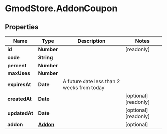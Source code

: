 # GmodStore.AddonCoupon

## Properties

Name | Type | Description | Notes
------------ | ------------- | ------------- | -------------
**id** | **Number** |  | [readonly] 
**code** | **String** |  | 
**percent** | **Number** |  | 
**maxUses** | **Number** |  | 
**expiresAt** | **Date** | A future date less than 2 weeks from today | 
**createdAt** | **Date** |  | [optional] [readonly] 
**updatedAt** | **Date** |  | [optional] [readonly] 
**addon** | [**Addon**](Addon.md) |  | [optional] 


